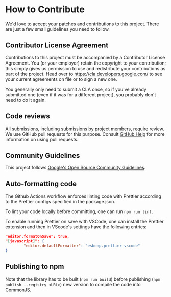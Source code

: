 # How to Contribute

We'd love to accept your patches and contributions to this project. There are
just a few small guidelines you need to follow.

## Contributor License Agreement

Contributions to this project must be accompanied by a Contributor License
Agreement. You (or your employer) retain the copyright to your contribution;
this simply gives us permission to use and redistribute your contributions as
part of the project. Head over to <https://cla.developers.google.com/> to see
your current agreements on file or to sign a new one.

You generally only need to submit a CLA once, so if you've already submitted one
(even if it was for a different project), you probably don't need to do it
again.

## Code reviews

All submissions, including submissions by project members, require review. We
use GitHub pull requests for this purpose. Consult
[GitHub Help](https://help.github.com/articles/about-pull-requests/) for more
information on using pull requests.

## Community Guidelines

This project follows
[Google's Open Source Community Guidelines](https://opensource.google/conduct/).

## Auto-formatting code

The Github Actions workflow enforces linting code with Prettier according to the
Prettier configs specified in the package.json.

To lint your code locally before committing, one can run `npm run lint`.

To enable running Prettier on save with VSCode, one can install the Prettier
extension and then in VScode's settings have the following entries:

```json
"editor.formatOnSave": true,
"[javascript]": {
        "editor.defaultFormatter": "esbenp.prettier-vscode"
}
```

## Publishing to npm

Note that the library has to be built (`npm run build`) before publishing
(`npm publish --registry <URL>`) new version to compile the code into CommonJS.
